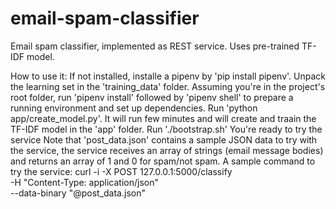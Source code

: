 # email-spam-classifier
Email spam classifier, implemented as REST service. Uses pre-trained TF-IDF model.

How to use it:
If not installed, installe a pipenv by 'pip install pipenv'. 
Unpack the learning set in the 'training_data' folder.
Assuming you're in the project's root folder, run 'pipenv install' followed by 'pipenv shell' to prepare a running environment and set up dependencies. 
Run 'python app/create_model.py'. It will run few minutes and will create and traain the TF-IDF model in the 'app' folder.
Run './bootstrap.sh'
You're ready to try the service
Note that 'post_data.json' contains a sample JSON data to try with the service, the service receives an array of strings (email message bodies) and returns an array of 1 and 0 for spam/not spam.
A sample command to try the service:
curl -i -X POST 127.0.0.1:5000/classify \
  -H "Content-Type: application/json" \
  --data-binary "@post_data.json"
